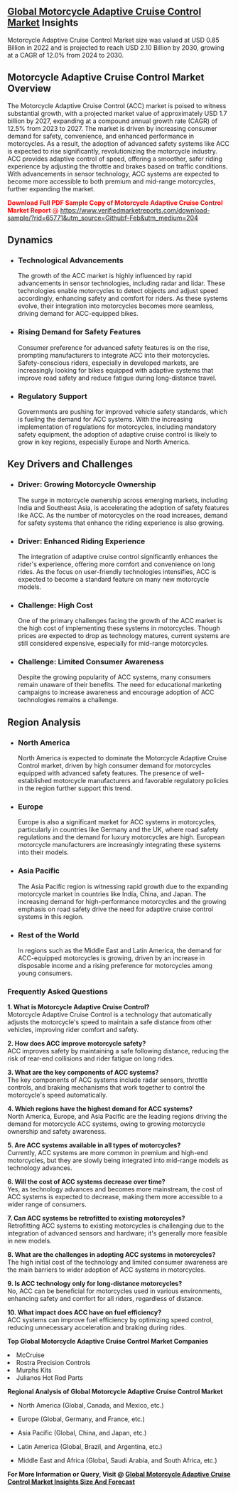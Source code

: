 <h2><a href="https://www.verifiedmarketreports.com/download-sample/?rid=65771&amp;utm_source=Githubf&amp;utm_medium=204" target="_blank">Global Motorcycle Adaptive Cruise Control Market</a> Insights</h2><p>Motorcycle Adaptive Cruise Control Market size was valued at USD 0.85 Billion in 2022 and is projected to reach USD 2.10 Billion by 2030, growing at a CAGR of 12.0% from 2024 to 2030.</p><p><h2>Motorcycle Adaptive Cruise Control Market Overview</h2> <p>The Motorcycle Adaptive Cruise Control (ACC) market is poised to witness substantial growth, with a projected market value of approximately USD 1.7 billion by 2027, expanding at a compound annual growth rate (CAGR) of 12.5% from 2023 to 2027. The market is driven by increasing consumer demand for safety, convenience, and enhanced performance in motorcycles. As a result, the adoption of advanced safety systems like ACC is expected to rise significantly, revolutionizing the motorcycle industry. ACC provides adaptive control of speed, offering a smoother, safer riding experience by adjusting the throttle and brakes based on traffic conditions. With advancements in sensor technology, ACC systems are expected to become more accessible to both premium and mid-range motorcycles, further expanding the market. <p><span class=""><span style="color: #ff0000;"><strong>Download Full PDF Sample Copy of Motorcycle Adaptive Cruise Control Market Report</strong> @ </span><a href="https://www.verifiedmarketreports.com/download-sample/?rid=65771&amp;utm_source=Githubf-Feb&amp;utm_medium=204" target="_blank">https://www.verifiedmarketreports.com/download-sample/?rid=65771&amp;utm_source=Githubf-Feb&amp;utm_medium=204</a></span></p></p> <h2>Dynamics</h2> <ul> <li><h3>Technological Advancements</h3> The growth of the ACC market is highly influenced by rapid advancements in sensor technologies, including radar and lidar. These technologies enable motorcycles to detect objects and adjust speed accordingly, enhancing safety and comfort for riders. As these systems evolve, their integration into motorcycles becomes more seamless, driving demand for ACC-equipped bikes. </li> <li><h3>Rising Demand for Safety Features</h3> Consumer preference for advanced safety features is on the rise, prompting manufacturers to integrate ACC into their motorcycles. Safety-conscious riders, especially in developed markets, are increasingly looking for bikes equipped with adaptive systems that improve road safety and reduce fatigue during long-distance travel. </li> <li><h3>Regulatory Support</h3> Governments are pushing for improved vehicle safety standards, which is fueling the demand for ACC systems. With the increasing implementation of regulations for motorcycles, including mandatory safety equipment, the adoption of adaptive cruise control is likely to grow in key regions, especially Europe and North America. </li> </ul> <h2>Key Drivers and Challenges</h2> <ul> <li><h3>Driver: Growing Motorcycle Ownership</h3> The surge in motorcycle ownership across emerging markets, including India and Southeast Asia, is accelerating the adoption of safety features like ACC. As the number of motorcycles on the road increases, demand for safety systems that enhance the riding experience is also growing. </li> <li><h3>Driver: Enhanced Riding Experience</h3> The integration of adaptive cruise control significantly enhances the rider's experience, offering more comfort and convenience on long rides. As the focus on user-friendly technologies intensifies, ACC is expected to become a standard feature on many new motorcycle models. </li> <li><h3>Challenge: High Cost</h3> One of the primary challenges facing the growth of the ACC market is the high cost of implementing these systems in motorcycles. Though prices are expected to drop as technology matures, current systems are still considered expensive, especially for mid-range motorcycles. </li> <li><h3>Challenge: Limited Consumer Awareness</h3> Despite the growing popularity of ACC systems, many consumers remain unaware of their benefits. The need for educational marketing campaigns to increase awareness and encourage adoption of ACC technologies remains a challenge. </li> </ul> <h2>Region Analysis</h2> <ul> <li><h3>North America</h3> North America is expected to dominate the Motorcycle Adaptive Cruise Control market, driven by high consumer demand for motorcycles equipped with advanced safety features. The presence of well-established motorcycle manufacturers and favorable regulatory policies in the region further support this trend. </li> <li><h3>Europe</h3> Europe is also a significant market for ACC systems in motorcycles, particularly in countries like Germany and the UK, where road safety regulations and the demand for luxury motorcycles are high. European motorcycle manufacturers are increasingly integrating these systems into their models. </li> <li><h3>Asia Pacific</h3> The Asia Pacific region is witnessing rapid growth due to the expanding motorcycle market in countries like India, China, and Japan. The increasing demand for high-performance motorcycles and the growing emphasis on road safety drive the need for adaptive cruise control systems in this region. </li> <li><h3>Rest of the World</h3> In regions such as the Middle East and Latin America, the demand for ACC-equipped motorcycles is growing, driven by an increase in disposable income and a rising preference for motorcycles among young consumers. </li> </ul> <h3>Frequently Asked Questions</h3> <p><strong>1. What is Motorcycle Adaptive Cruise Control?</strong><br> Motorcycle Adaptive Cruise Control is a technology that automatically adjusts the motorcycle's speed to maintain a safe distance from other vehicles, improving rider comfort and safety.</p> <p><strong>2. How does ACC improve motorcycle safety?</strong><br> ACC improves safety by maintaining a safe following distance, reducing the risk of rear-end collisions and rider fatigue on long rides.</p> <p><strong>3. What are the key components of ACC systems?</strong><br> The key components of ACC systems include radar sensors, throttle controls, and braking mechanisms that work together to control the motorcycle's speed automatically.</p> <p><strong>4. Which regions have the highest demand for ACC systems?</strong><br> North America, Europe, and Asia Pacific are the leading regions driving the demand for motorcycle ACC systems, owing to growing motorcycle ownership and safety awareness.</p> <p><strong>5. Are ACC systems available in all types of motorcycles?</strong><br> Currently, ACC systems are more common in premium and high-end motorcycles, but they are slowly being integrated into mid-range models as technology advances.</p> <p><strong>6. Will the cost of ACC systems decrease over time?</strong><br> Yes, as technology advances and becomes more mainstream, the cost of ACC systems is expected to decrease, making them more accessible to a wider range of consumers.</p> <p><strong>7. Can ACC systems be retrofitted to existing motorcycles?</strong><br> Retrofitting ACC systems to existing motorcycles is challenging due to the integration of advanced sensors and hardware; it's generally more feasible in new models.</p> <p><strong>8. What are the challenges in adopting ACC systems in motorcycles?</strong><br> The high initial cost of the technology and limited consumer awareness are the main barriers to wider adoption of ACC systems in motorcycles.</p> <p><strong>9. Is ACC technology only for long-distance motorcycles?</strong><br> No, ACC can be beneficial for motorcycles used in various environments, enhancing safety and comfort for all riders, regardless of distance.</p> <p><strong>10. What impact does ACC have on fuel efficiency?</strong><br> ACC systems can improve fuel efficiency by optimizing speed control, reducing unnecessary acceleration and braking during rides.</p> </p><p><strong>Top Global Motorcycle Adaptive Cruise Control Market Companies</strong></p><div data-test-id=""><p><li>McCruise</li><li> Rostra Precision Controls</li><li> Murphs Kits</li><li> Julianos Hot Rod Parts</li></p><div><strong>Regional Analysis of&nbsp;Global Motorcycle Adaptive Cruise Control Market</strong></div><ul><li dir="ltr"><p dir="ltr">North America&nbsp;(Global, Canada, and Mexico, etc.)</p></li><li dir="ltr"><p dir="ltr">Europe (Global, Germany, and France, etc.)</p></li><li dir="ltr"><p dir="ltr">Asia Pacific&nbsp;(Global, China, and Japan, etc.)</p></li><li dir="ltr"><p dir="ltr">Latin America&nbsp;(Global, Brazil, and Argentina, etc.)</p></li><li dir="ltr">Middle East and Africa&nbsp;(Global, Saudi Arabia, and South Africa, etc.)</li></ul><p><strong>For More Information or Query, Visit @&nbsp;</strong><strong><a href="https://www.verifiedmarketreports.com/product/global-motorcycle-adaptive-cruise-control-market-2018-by-manufacturers-countries-type-and-application-forecast-to-2023/?utm_source=Githubf&amp;utm_medium=204" target="_blank">Global Motorcycle Adaptive Cruise Control Market Insights Size And Forecast</a></strong></p></div>
